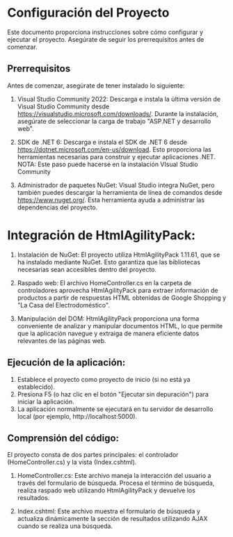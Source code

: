 ﻿# Configuración del Proyecto
Este documento proporciona instrucciones sobre cómo configurar y ejecutar el proyecto. Asegúrate de seguir los prerrequisitos antes de comenzar.

## Prerrequisitos
Antes de comenzar, asegúrate de tener instalado lo siguiente:

1) Visual Studio Community 2022: Descarga e instala la última versión de Visual Studio Community desde 
https://visualstudio.microsoft.com/downloads/. Durante la instalación, asegúrate de seleccionar la carga de trabajo  "ASP.NET y desarrollo web".

2) SDK de .NET 6: Descarga e instala el SDK de .NET 6 desde https://dotnet.microsoft.com/en-us/download. Esto proporciona las herramientas
necesarias para construir y ejecutar aplicaciones .NET. NOTA: Este paso puede hacerse en la instalación VIsual Studio Community

3) Administrador de paquetes NuGet: Visual Studio integra NuGet, pero también puedes descargar la herramienta de línea de comandos desde 
https://www.nuget.org/. Esta herramienta ayuda a administrar las dependencias del proyecto.


# Integración de HtmlAgilityPack:

1) Instalación de NuGet: El proyecto utiliza HtmlAgilityPack 1.11.61, que se ha instalado mediante NuGet. Esto garantiza que las bibliotecas 
necesarias sean accesibles dentro del proyecto.

2) Raspado web: El archivo HomeController.cs en la carpeta de controladores aprovecha HtmlAgilityPack para extraer información de productos a partir de respuestas 
HTML obtenidas de Google Shopping y "La Casa del Electrodoméstico".

3) Manipulación del DOM: HtmlAgilityPack proporciona una forma conveniente de analizar y manipular documentos HTML, lo que permite
que la aplicación navegue y extraiga de manera eficiente datos relevantes de las páginas web.






## Ejecución de la aplicación:

1) Establece el proyecto como proyecto de inicio (si no está ya establecido).
2) Presiona F5 (o haz clic en el botón "Ejecutar sin depuración") para iniciar la aplicación.
3) La aplicación normalmente se ejecutará en tu servidor de desarrollo local (por ejemplo, http://localhost:5000).


## Comprensión del código:

El proyecto consta de dos partes principales: el controlador (HomeController.cs) y la vista (Index.cshtml).

1) HomeController.cs: Este archivo maneja la interacción del usuario a través del formulario de búsqueda. Procesa el término de búsqueda, realiza raspado web utilizando HtmlAgilityPack y devuelve los resultados.

2) Index.cshtml: Este archivo muestra el formulario de búsqueda y actualiza dinámicamente la sección de resultados utilizando AJAX cuando se realiza una búsqueda.

